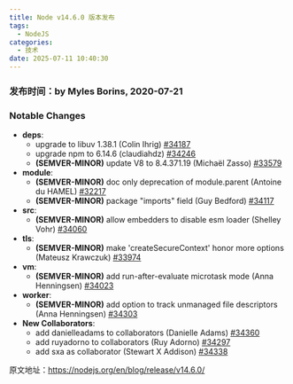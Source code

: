 ```yaml
---
title: Node v14.6.0 版本发布
tags:
  - NodeJS
categories:
  - 技术
date: 2025-07-11 10:40:30
---
```


### 发布时间：by Myles Borins, 2020-07-21

### **Notable Changes**

* **deps**:
  + upgrade to libuv 1.38.1 (Colin Ihrig) [#34187](https://github.com/nodejs/node/pull/34187)
  + upgrade npm to 6.14.6 (claudiahdz) [#34246](https://github.com/nodejs/node/pull/34246)
  + **(SEMVER-MINOR)** update V8 to 8.4.371.19 (Michaël Zasso) [#33579](https://github.com/nodejs/node/pull/33579)
* **module**:
  + **(SEMVER-MINOR)** doc only deprecation of module.parent (Antoine du HAMEL) [#32217](https://github.com/nodejs/node/pull/32217)
  + **(SEMVER-MINOR)** package "imports" field (Guy Bedford) [#34117](https://github.com/nodejs/node/pull/34117)
* **src**:
  + **(SEMVER-MINOR)** allow embedders to disable esm loader (Shelley Vohr) [#34060](https://github.com/nodejs/node/pull/34060)
* **tls**:
  + **(SEMVER-MINOR)** make 'createSecureContext' honor more options (Mateusz Krawczuk) [#33974](https://github.com/nodejs/node/pull/33974)
* **vm**:
  + **(SEMVER-MINOR)** add run-after-evaluate microtask mode (Anna Henningsen) [#34023](https://github.com/nodejs/node/pull/34023)
* **worker**:
  + **(SEMVER-MINOR)** add option to track unmanaged file descriptors (Anna Henningsen) [#34303](https://github.com/nodejs/node/pull/34303)
* **New Collaborators**:
  + add danielleadams to collaborators (Danielle Adams) [#34360](https://github.com/nodejs/node/pull/34360)
  + add ruyadorno to collaborators (Ruy Adorno) [#34297](https://github.com/nodejs/node/pull/34297)
  + add sxa as collaborator (Stewart X Addison) [#34338](https://github.com/nodejs/node/pull/34338)

原文地址：<https://nodejs.org/en/blog/release/v14.6.0/>
